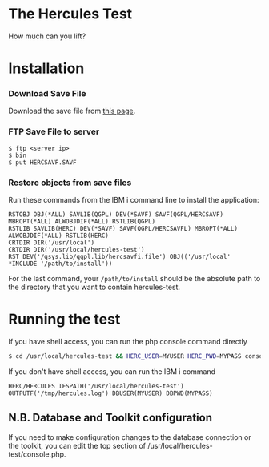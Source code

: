 # The Hercules Test
How much can you lift?

# Installation
### Download Save File
Download the save file from [this page](https://github.com/K3S/hercules-test/releases).

### FTP Save File to server
```
$ ftp <server ip>
$ bin
$ put HERCSAVF.SAVF
```

### Restore objects from save files
Run these commands from the IBM i command line to install the application:
```
RSTOBJ OBJ(*ALL) SAVLIB(QGPL) DEV(*SAVF) SAVF(QGPL/HERCSAVF) MBROPT(*ALL) ALWOBJDIF(*ALL) RSTLIB(QGPL)
RSTLIB SAVLIB(HERC) DEV(*SAVF) SAVF(QGPL/HERCSAVFL) MBROPT(*ALL) ALWOBJDIF(*ALL) RSTLIB(HERC)
CRTDIR DIR('/usr/local')
CRTDIR DIR('/usr/local/hercules-test')
RST DEV('/qsys.lib/qgpl.lib/hercsavfi.file') OBJ(('/usr/local' *INCLUDE '/path/to/install'))
```
For the last command, your `/path/to/install` should be the absolute path to the directory that you want to contain hercules-test.

# Running the test
If you have shell access, you can run the php console command directly
```bash
$ cd /usr/local/hercules-test && HERC_USER=MYUSER HERC_PWD=MYPASS console.php app:benchmark
```

If you don't have shell access, you can run the IBM i command
```
HERC/HERCULES IFSPATH('/usr/local/hercules-test') OUTPUTF('/tmp/hercules.log') DBUSER(MYUSER) DBPWD(MYPASS)         
```

## N.B. Database and Toolkit configuration
If you need to make configuration changes to the database connection or the toolkit, you can edit the top section of /usr/local/hercules-test/console.php.

